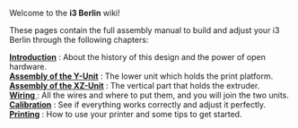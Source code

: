 Welcome to the **i3 Berlin** wiki!

These pages contain the full assembly manual to build and adjust your i3 Berlin through the following chapters:  


 [**Introduction**](https://github.com/laydrop/i3-Berlin/wiki/Section-1-Introduction) : About the history of this design and the power of open hardware.  
 [**Assembly of the Y-Unit**](https://github.com/laydrop/i3-Berlin/wiki/Section-2-Assembly-of-the-Y-Unit) : The lower unit which holds the print platform.  
 [**Assembly of the XZ-Unit**](https://github.com/laydrop/i3-Berlin/wiki/Section-3-Assembly-of-the-XZ-Unit) : The vertical part that holds the extruder.  
 [**Wiring**                 ](https://github.com/laydrop/i3-Berlin/wiki/Section-4-Wiring) : All the wires and where to put them, and you will join the two units.  
 [**Calibration**](https://github.com/laydrop/i3-Berlin/wiki/Section-5-Calibration) : See if everything works correctly and adjust it perfectly.  
 [**Printing**](https://github.com/laydrop/i3-Berlin/wiki/Section-6-Printing) : How to use your printer and some tips to get started.  
